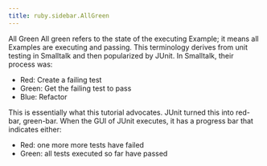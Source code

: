 ```yaml
---
title: ruby.sidebar.AllGreen
---
```

<span class="sidebar_title"> All Green</span>
All green refers to the state of the executing Example; it means all Examples are executing and passing. This terminology derives from unit testing in Smalltalk and then popularized by JUnit. In Smalltalk, their process was:
* Red: Create a failing test
* Green: Get the failing test to pass
* Blue: Refactor

This is essentially what this tutorial advocates. JUnit turned this into red-bar, green-bar. When the GUI of JUnit executes, it has a progress bar that indicates either:
* Red: one more more tests have failed
* Green: all tests executed so far have passed
 